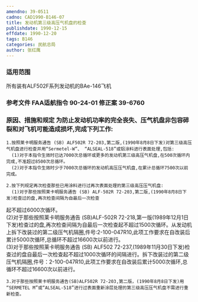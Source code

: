 ```yaml
---
amendno: 39-0511  
cadno: CAD1990-B146-07  
title: 发动机第三级高压气机盘的检查  
publishdate: 1990-12-15  
effdate: 1990-12-20  
tags: B146  
categories: 民航总局  
author: 张红鹰  
---
```

  
### 适用范围  
所有装有ALF502F系列发动机的BAe-146飞机  
  
<!--more-->  
### 参考文件    FAA适航指令 90-24-01 修正案 39-6760  
  
### 原因、措施和规定 为防止发动机功率的完全丧失、压气机盘非包容碎裂和对飞机可能造成损坏,完成下列工作:  
    1.按照莱卡明服务通告 (SB) ALF502R 72-203,第二版,(1990年8月8日下发)对第三级高压气机盘进行检查并用“Sermetel-W”、 “ALSEAL-518”或铝涂料进行表面处理,包括:  
      (1)对于本指令生效时已达7000次总循环或更多的发动机第三级高压气机盘,在500次循环内完成,不准超过8500次总循环。  
      (2)对于本指令生效时少于7000次总循环的发动机高压压气机盘,在累计总循环7500次以前完成。  
  
    2.按下列规定再次检查那些已用涂料进行过再次表面处理的第三级高压压气机盘:  
      (1)对于那些按照莱卡明服务通告 (SB) ALF-502R 72-203,第二版,(1990年8月8日下发)检查过的盘,再次检查间隔为自最后一次检查  
   
起不超过6000次循环。  
      (2)对于那些按照莱卡明服务通告 (SB)ALF-502R 72-218,第一版(1989年12月1日下发)检查过的盘,再次检查间隔为自最后一次检查起不超过1500次循环。从发动机上拆下改装过的第二级压气机隔圈,件号:2-100-047R10,此项工作要求在自改装后累计5000次循环,总循环不超过16600次以前进行。  
      (3)对于那些按照莱卡明服务通告 (SB) ALF502 72-237,(1989年11月30日下发)检查过的盘自最后一次检查起不超过1000次循环的间隔进行。拆下改装过的第二级压气机隔圈,件号：2-100-047R10,此项工作要求在自改装后累计5000次循环,总循环不超过16600次以前进行。  
  
    3.对于那些按照莱卡明服务通告(SB)ALF502R 72-203,第二版，(1990年8月8日下发)用 “SERMETEL M”或“ALSEAL-518”进行过表面重新涂层处理的第三级高压压气机盘不需进行重新检查。  
